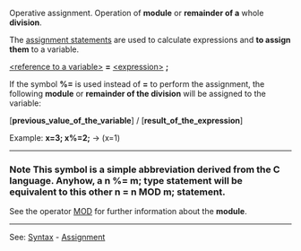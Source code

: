 Operative assignment. Operation of **module** or **remainder of a** whole **division**.

The [assignment statements](assignment_statementdot.md) are used to calculate expressions and
**to assign them** to a variable.

[&lt;reference to a variable&gt;](reference_to_a_variable.md) **=** [&lt;expression&gt;](definition_of_an_expression.md) **;**

If the symbol **%=** is used instead of **=** to perform the assignment,
the following **module** or **remainder of the division** will be assigned to the variable:

  [**previous_value_of_the_variable**] / [**result_of_the_expression**]

Example: **x=3; x%=2;** -&gt; (x=1)

---------------------------------------


### Note This symbol is a simple abbreviation derived from the **C language**. Anyhow, a **n %= m;** type statement will be equivalent to this other **n = n MOD m;** statement.

See the operator [MOD](mod__percent.md) for further information about the **module**.

---------------------------------------
See: [Syntax](syntax_of_a_programdot.md) - [Assignment](assignment_statementdot.md)

